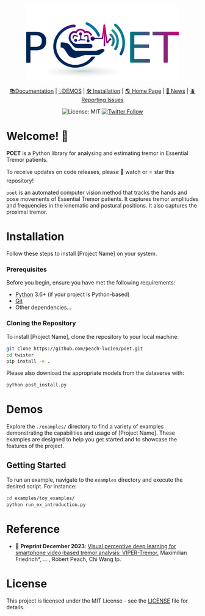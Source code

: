 
<div align="center">


<p align="center">
  <img src="./artwork/poet_header.png" alt="plot" width="400">
</p>



[📚Documentation]() |
[💡DEMOS]() |
[🛠️ Installation]() |
[🌎 Home Page]() |
[🚨 News]() |
[🪲 Reporting Issues](https://github.com/peach-lucien/poet)



![License: MIT](https://img.shields.io/badge/license-MIT-blue)
[![Twitter Follow](https://shields.io/twitter/follow/RobertPeach15.svg)](https://twitter.com/RobertPeach15)


</div>

# Welcome! 👋


**POET** is a Python library for analysing and estimating tremor in Essential Tremor patients. 

To receive updates on code releases, please 👀 watch or ⭐️ star this repository!

``poet`` is an automated computer vision method that tracks the hands and pose movements of Essential Tremor patients.
It captures tremor amplitudes and frequencies in the kinematic and postural positions. It also captures the proximal tremor.

# Installation


Follow these steps to install [Project Name] on your system.

### Prerequisites

Before you begin, ensure you have met the following requirements:
- [Python](https://www.python.org/downloads/) 3.6+ (if your project is Python-based)
- [Git](https://git-scm.com/downloads)
- Other dependencies...

### Cloning the Repository

To install [Project Name], clone the repository to your local machine:

```bash
git clone https://github.com/peach-lucien/poet.git
cd twister
pip install -e .
```

Please also download the appropriate models from the dataverse with:

```bash
python post_install.py
```

# Demos

Explore the `./examples/` directory to find a variety of examples demonstrating the capabilities and usage of [Project Name]. These examples are designed to help you get started and to showcase the features of the project.

## Getting Started

To run an example, navigate to the `examples` directory and execute the desired script. For instance:

```bash
cd examples/toy_examples/
python run_ex_introduction.py
```

# Reference

- 📄 **Preprint December 2023**:
  [Visual perceptive deep learning for smartphone video-based tremor analysis: VIPER-Tremor.](https://assets.researchsquare.com/files/rs-3692906/v1/635554eb-ad36-4361-91ee-4456904f8d9b.pdf)
  Maximilian Friedrich*, ... , Robert Peach, Chi Wang Ip.

# License

This project is licensed under the MIT License - see the [LICENSE](LICENSE) file for details.

